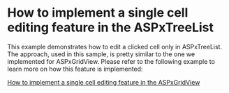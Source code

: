 # How to implement a single cell editing feature in the ASPxTreeList


<p>This example demonstrates how to edit a clicked cell only in ASPxTreeList.  The approach, used in this sample, is pretty similar to the one we implemented for ASPxGridView.  Please refer to the following example to learn more on how this feature is implemented:</p><p><a href="https://www.devexpress.com/Support/Center/p/E430">How to implement a single cell editing feature in the ASPxGridView</a></p>

<br/>


